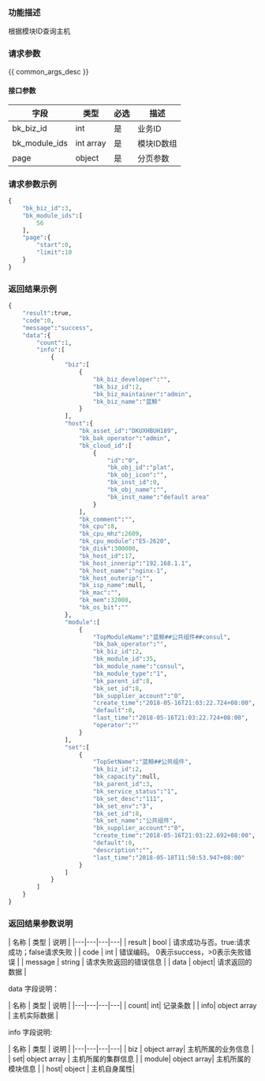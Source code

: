 ### 功能描述

根据模块ID查询主机

### 请求参数

{{ common_args_desc }}

#### 接口参数

| 字段                |  类型      | 必选   |  描述                       |
|---------------------|------------|--------|-----------------------------|
| bk_biz_id           | int        | 是     | 业务ID |
| bk_module_ids | int array     | 是     | 模块ID数组 |
| page                | object     | 是     | 分页参数                    |

### 请求参数示例

```python
{
    "bk_biz_id":3,
    "bk_module_ids":[
        56
    ],
    "page":{
        "start":0,
        "limit":10
    }
}
```

### 返回结果示例

```python
{
    "result":true,
    "code":0,
    "message":"success",
    "data":{
        "count":1,
        "info":[
            {
                "biz":[
                    {
                        "bk_biz_developer":"",
                        "bk_biz_id":2,
                        "bk_biz_maintainer":"admin",
                        "bk_biz_name":"蓝鲸"
                    }
                ],
                "host":{
                    "bk_asset_id":"DKUXHBUH189",
                    "bk_bak_operator":"admin",
                    "bk_cloud_id":[
                        {
                            "id":"0",
                            "bk_obj_id":"plat",
                            "bk_obj_icon":"",
                            "bk_inst_id":0,
                            "bk_obj_name":"",
                            "bk_inst_name":"default area"
                        }
                    ],
                    "bk_comment":"",
                    "bk_cpu":8,
                    "bk_cpu_mhz":2609,
                    "bk_cpu_module":"E5-2620",
                    "bk_disk":300000,
                    "bk_host_id":17,
                    "bk_host_innerip":"192.168.1.1",
                    "bk_host_name":"nginx-1",
                    "bk_host_outerip":"",
                    "bk_isp_name":null,
                    "bk_mac":"",
                    "bk_mem":32000,
                    "bk_os_bit":""
                },
                "module":[
                    {
                        "TopModuleName":"蓝鲸##公共组件##consul",
                        "bk_bak_operator":"",
                        "bk_biz_id":2,
                        "bk_module_id":35,
                        "bk_module_name":"consul",
                        "bk_module_type":"1",
                        "bk_parent_id":8,
                        "bk_set_id":8,
                        "bk_supplier_account":"0",
                        "create_time":"2018-05-16T21:03:22.724+08:00",
                        "default":0,
                        "last_time":"2018-05-16T21:03:22.724+08:00",
                        "operator":""
                    }
                ],
                "set":[
                    {
                        "TopSetName":"蓝鲸##公共组件",
                        "bk_biz_id":2,
                        "bk_capacity":null,
                        "bk_parent_id":3,
                        "bk_service_status":"1",
                        "bk_set_desc":"111",
                        "bk_set_env":"3",
                        "bk_set_id":8,
                        "bk_set_name":"公共组件",
                        "bk_supplier_account":"0",
                        "create_time":"2018-05-16T21:03:22.692+08:00",
                        "default":0,
                        "description":"",
                        "last_time":"2018-05-18T11:50:53.947+08:00"
                    }
                ]
            }
        ]
    }
}
```

### 返回结果参数说明

| 名称  | 类型  | 说明 |
|---|---|---|---|
| result | bool | 请求成功与否。true:请求成功；false请求失败 |
| code | int | 错误编码。 0表示success，>0表示失败错误 |
| message | string | 请求失败返回的错误信息 |
| data | object| 请求返回的数据 |

data 字段说明：

| 名称  | 类型  | 说明 |
|---|---|---|---|
| count| int| 记录条数 |
| info| object array | 主机实际数据 |


info 字段说明:

| 名称  | 类型  | 说明 |
|---|---|---|---| 
| biz | object array| 主机所属的业务信息 |
| set| object array | 主机所属的集群信息 |
| module| object array| 主机所属的模块信息 |
| host| object | 主机自身属性|
